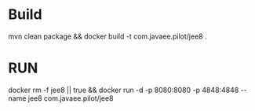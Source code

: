 # Build
mvn clean package && docker build -t com.javaee.pilot/jee8 .

# RUN

docker rm -f jee8 || true && docker run -d -p 8080:8080 -p 4848:4848 --name jee8 com.javaee.pilot/jee8 